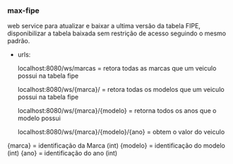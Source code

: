 ### max-fipe

web service para atualizar e baixar a ultima versão da tabela FIPE, disponibilizar a tabela baixada sem restrição de acesso seguindo o mesmo padrão.

* urls:

  localhost:8080/ws/marcas = retora todas as marcas que um veiculo possui na tabela fipe

  localhost:8080/ws/{marca}/ = retora todas os modelos que um veiculo possui na tabela fipe

  localhost:8080/ws/{marca}/{modelo} = retorna todos os anos que o modelo possui

  localhost:8080/ws/{marca}/{modelo}/{ano} = obtem o valor do veiculo

{marca} = identificação da Marca (int)
{modelo} = identificação do modelo (int)
{ano} = identificação do ano (int) 



